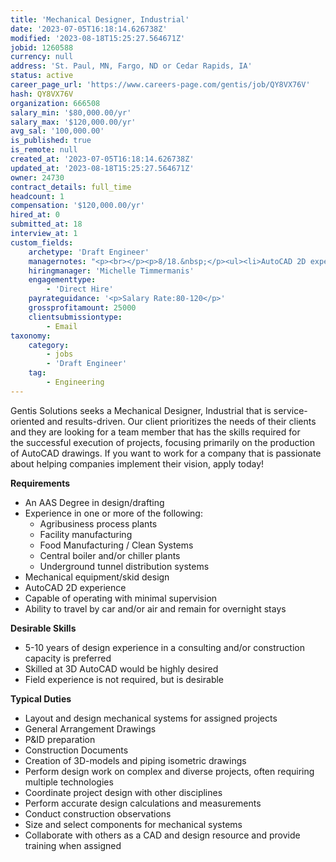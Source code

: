 ```yaml
---
title: 'Mechanical Designer, Industrial'
date: '2023-07-05T16:18:14.626738Z'
modified: '2023-08-18T15:25:27.564671Z'
jobid: 1260588
currency: null
address: 'St. Paul, MN, Fargo, ND or Cedar Rapids, IA'
status: active
career_page_url: 'https://www.careers-page.com/gentis/job/QY8VX76V'
hash: QY8VX76V
organization: 666508
salary_min: '$80,000.00/yr'
salary_max: '$120,000.00/yr'
avg_sal: '100,000.00'
is_published: true
is_remote: null
created_at: '2023-07-05T16:18:14.626738Z'
updated_at: '2023-08-18T15:25:27.564671Z'
owner: 24730
contract_details: full_time
headcount: 1
compensation: '$120,000.00/yr'
hired_at: 0
submitted_at: 18
interview_at: 1
custom_fields:
    archetype: 'Draft Engineer'
    managernotes: "<p><br></p><p>8/18.&nbsp;﻿</p><ul><li>AutoCAD 2D experience is required; being skilled at 3D AutoCAD would be highly desired</li><li>design experience in a consulting and/or construction capacity is preferred.</li></ul><p>Location:  Can be in St. Paul, MN, Fargo, ND or Cedar Rapids, IA﻿</p>\n<p>Position: Mechanical Designer, Industrial, Process, and Agribusiness</p>\n<p>Reporting Relationship: Senior Project Manager, Industrial, Process and Agribusiness</p>\n<p>Not remote, will work onsite</p>\n<p><span style=\"font-family: inherit; font-size: 0.875rem;\" data-redactor-span=\"true\" data-redactor-style-cache=\"font-family: inherit; font-size: 0.875rem;\">The Mechanical Designer, IPA plays a key role in the successful execution of projects, focusing primarily on the production of AutoCAD drawings. Reporting to the Senior Project Manager, IPA, the Mechanical Designer is responsible for producing quality construction documents and coordinating design work with other engineering disciplines. The successful candidate will also be expected to work within a team environment and collaborate with other project team members.</span></p>"
    hiringmanager: 'Michelle Timmermanis'
    engagementtype:
        - 'Direct Hire'
    payrateguidance: '<p>Salary Rate:80-120</p>'
    grossprofitamount: 25000
    clientsubmissiontype:
        - Email
taxonomy:
    category:
        - jobs
        - 'Draft Engineer'
    tag:
        - Engineering
---
```


<p>Gentis Solutions seeks a ﻿Mechanical Designer, Industrial ﻿that is service-oriented and results-driven. Our client prioritizes the needs of their clients and they are looking for a team member that has the skills required for the&nbsp;﻿successful execution of projects, focusing primarily on the production of AutoCAD drawings. If you want to work for a company that ﻿is passionate about helping companies implement their vision, apply today!</p>
<p><strong>Requirements</strong></p>
<ul><li>﻿An AAS Degree in design/drafting</li><li>﻿Experience in one or more of the following:<ul><li>﻿Agribusiness process plants</li><li>﻿Facility manufacturing</li><li>﻿Food Manufacturing / Clean Systems</li><li>﻿Central boiler and/or chiller plants</li><li>﻿Underground tunnel distribution systems</li></ul></li><li>Mechanical equipment/skid design</li><li>AutoCAD 2D experience</li><li>Capable of operating with minimal supervision</li><li>Ability to travel by car and/or air and remain for overnight stays</li></ul>
<p><strong>Desirable Skills</strong></p>
<ul><li>﻿5-10 years of design experience in a consulting and/or construction capacity is preferred</li><li>﻿Skilled at 3D AutoCAD would be highly desired</li><li>﻿Field experience is not required, but is desirable</li></ul>
<p><strong>Typical Duties</strong></p>
<ul><li>﻿Layout and design mechanical systems for assigned projects</li><li>General Arrangement Drawings</li><li>P&amp;ID preparation</li><li>Construction Documents</li><li>Creation of 3D-models and piping isometric drawings</li><li>Perform design work on complex and diverse projects, often requiring multiple technologies</li><li>Coordinate project design with other disciplines</li><li>Perform accurate design calculations and measurements</li><li>Conduct construction observations</li><li>Size and select components for mechanical systems</li><li>Collaborate with others as a CAD and design resource and provide training when assigned<br></li></ul>